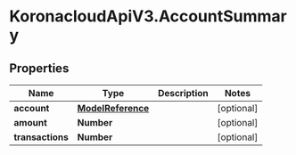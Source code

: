 # KoronacloudApiV3.AccountSummary

## Properties
Name | Type | Description | Notes
------------ | ------------- | ------------- | -------------
**account** | [**ModelReference**](ModelReference.md) |  | [optional] 
**amount** | **Number** |  | [optional] 
**transactions** | **Number** |  | [optional] 


